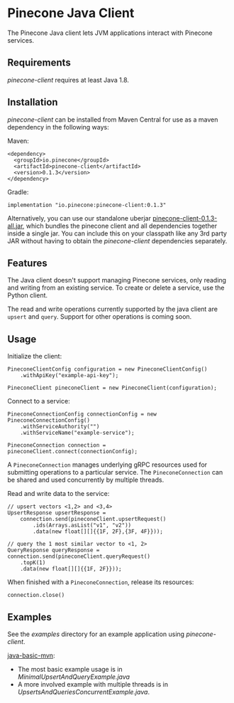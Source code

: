 # Pinecone Java Client

The Pinecone Java client lets JVM applications interact with Pinecone services.

## Requirements

*pinecone-client* requires at least Java 1.8.

## Installation

*pinecone-client* can be installed from Maven Central for use as a maven dependency in the following ways:

Maven:
```
<dependency>
  <groupId>io.pinecone</groupId>
  <artifactId>pinecone-client</artifactId>
  <version>0.1.3</version>
</dependency>
```

[comment]: <> (^ [pc:LATEST_RELEASE_VERSION])

Gradle:
```
implementation "io.pinecone:pinecone-client:0.1.3"
```

[comment]: <> (^ [pc:LATEST_RELEASE_VERSION])

Alternatively, you can use our standalone uberjar [pinecone-client-0.1.3-all.jar](https://repo1.maven.org/maven2/io/pinecone/pinecone-client/0.1.3/pinecone-client-0.1.3-all.jar), which bundles the pinecone client and all dependencies together inside a single jar. You can include this on your classpath like any 3rd party JAR without having to obtain the *pinecone-client* dependencies separately.

[comment]: <> (^ [pc:LATEST_RELEASE_VERSION])

## Features

The Java client doesn't support managing Pinecone services, only reading and writing from an existing service. To create or delete a service, use the Python client.

The read and write operations currently supported by the java client are `upsert` and `query`. Support for other operations is coming soon.

## Usage

Initialize the client:
```
PineconeClientConfig configuration = new PineconeClientConfig()
    .withApiKey("example-api-key");

PineconeClient pineconeClient = new PineconeClient(configuration);
```

Connect to a service:
```
PineconeConnectionConfig connectionConfig = new PineconeConnectionConfig()
    .withServiceAuthority("")
    .withServiceName("example-service");
    
PineconeConnection connection = pineconeClient.connect(connectionConfig);
```

A `PineconeConnection` manages underlying gRPC resources used for submitting operations to a particular service. The `PineconeConnection` can be shared and used concurrently by multiple threads.

Read and write data to the service:
```
// upsert vectors <1,2> and <3,4>
UpsertResponse upsertResponse = 
    connection.send(pineconeClient.upsertRequest()
        .ids(Arrays.asList("v1", "v2"))
        .data(new float[][]{{1F, 2F},{3F, 4F}}));

// query the 1 most similar vector to <1, 2>
QueryResponse queryResponse = connection.send(pineconeClient.queryRequest()
    .topK(1)
    .data(new float[][]{{1F, 2F}}));
```

When finished with a `PineconeConnection`, release its resources:
```
connection.close()
```

## Examples
See the *examples* directory for an example
application using *pinecone-client*.

[java-basic-mvn](examples/java-basic-mvn/src/main/java/pineconeexamples):
- The most basic example usage is in *MinimalUpsertAndQueryExample.java*
- A more involved example with multiple threads is in *UpsertsAndQueriesConcurrentExample.java*.
